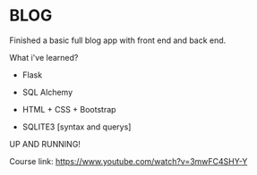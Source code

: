 # BLOG

Finished a basic full blog app with front end and back end.

What i've learned?

- Flask
- SQL Alchemy
- HTML + CSS + Bootstrap

- SQLITE3 [syntax and querys]

UP AND RUNNING!

Course link: https://www.youtube.com/watch?v=3mwFC4SHY-Y


